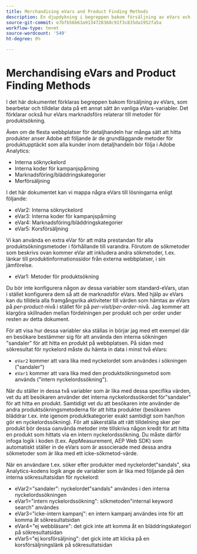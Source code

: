 ```yaml
---
title: Merchandising eVars and Product Finding Methods
description: En djupdykning i begreppen bakom försäljning av eVars och hur de bearbetar och allokerar data.
source-git-commit: e7bfb56b63a9134728360c91f3c835da1952fa5a
workflow-type: tm+mt
source-wordcount: '549'
ht-degree: 0%

---
```


# Merchandising eVars and Product Finding Methods

I det här dokumentet förklaras begreppen bakom försäljning av eVars, som bearbetar och tilldelar data på ett annat sätt än vanliga eVars-variabler. Det förklarar också hur eVars marknadsförs relaterar till metoder för produktsökning.

Även om de flesta webbplatser för detaljhandeln har många sätt att hitta produkter anser Adobe att följande är de grundläggande metoder för produktupptäckt som alla kunder inom detaljhandeln bör följa i Adobe Analytics:

* Interna söknyckelord
* Interna koder för kampanjspårning
* Marknadsföring/bläddringskategorier
* Merförsäljning

I det här dokumentet kan vi mappa några eVars till lösningarna enligt följande:

* eVar2: Interna söknyckelord
* eVar3: Interna koder för kampanjspårning
* eVar4: Marknadsföring/bläddringskategorier
* eVar5: Korsförsäljning

Vi kan använda en extra eVar för att mäta prestandan för alla produktsökningsmetoder i förhållande till varandra. Förutom de sökmetoder som beskrivs ovan kommer eVar att inkludera andra sökmetoder, t.ex. länkar till produktinformationssidor från externa webbplatser, i sin jämförelse.

* eVar1: Metoder för produktsökning

Du bör inte konfigurera någon av dessa variabler som standard-eVars, utan i stället konfigurera dem så att de marknadsför eVars.  Med hjälp av eVars kan du tilldela alla framgångsrika aktiviteter till värden som hämtas av eVars på *per-product*-nivå i stället för på *per-visit/per-order*-nivå. Jag kommer att klargöra skillnaden mellan fördelningen per produkt och per order under resten av detta dokument.

För att visa hur dessa variabler ska ställas in börjar jag med ett exempel där en besökare bestämmer sig för att använda den interna sökningen &quot;sandaler&quot; för att hitta en produkt på webbplatsen.  På sidan med sökresultat för nyckelord måste du hämta in data i minst två eVars:

* `eVar2` kommer att vara lika med nyckelordet som användes i sökningen (&quot;sandaler&quot;)
* `eVar1` kommer att vara lika med den produktsökningsmetod som används (&quot;intern nyckelordssökning&quot;).

När du ställer in dessa två variabler som är lika med dessa specifika värden, vet du att besökaren använder det interna nyckelordssökordet för&quot;sandaler&quot; för att hitta en produkt.
Samtidigt vet du att besökaren inte använder de andra produktsökningsmetoderna för att hitta produkter (besökaren bläddrar t.ex. inte igenom produktkategorier exakt samtidigt som han/hon gör en nyckelordssökning). För att säkerställa att rätt tilldelning sker per produkt bör dessa oanvända metoder inte tillskriva någon kredit för att hitta en produkt som hittats via en intern nyckelordssökning.  Du måste därför infoga logik i koden (t.ex. AppMeasurement, AEP Web SDK) som automatiskt ställer in de eVars som är associerade med dessa andra sökmetoder som är lika med ett icke-sökmetod-värde.

När en användare t.ex. söker efter produkter med nyckelordet&quot;sandals&quot;, ska Analytics-kodens logik ange de variabler som är lika med följande på den interna sökresultatsidan för nyckelord:

* eVar2=&quot;sandaler&quot;: nyckelordet&quot;sandals&quot; användes i den interna nyckelordssökningen
* eVar1=&quot;intern nyckelordssökning&quot;: sökmetoden&quot;internal keyword search&quot; användes
* eVar3=&quot;icke-intern kampanj&quot;: en intern kampanj användes inte för att komma åt sökresultatsidan
* eVar4=&quot;ej webbläsare&quot;: det gick inte att komma åt en bläddringskategori på sökresultatsidan
* eVar5=&quot;ej korsförsäljning&quot;: det gick inte att klicka på en korsförsäljningslänk på sökresultatsidan

